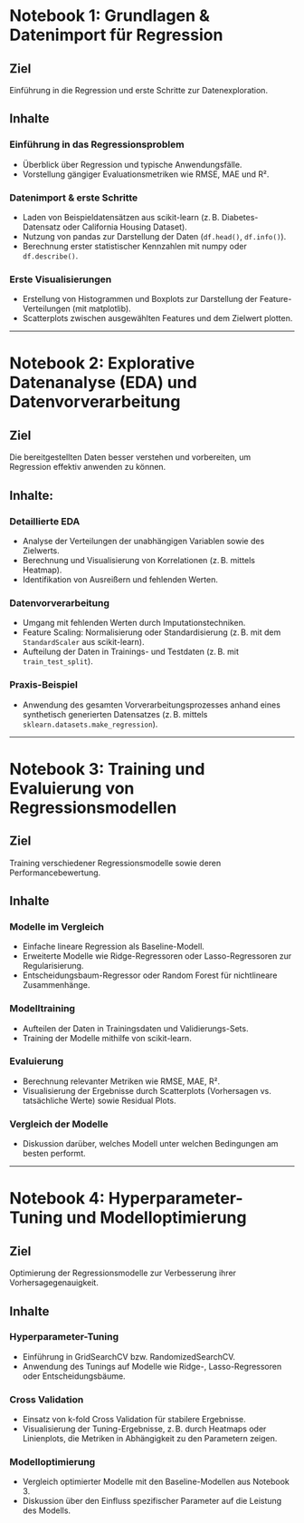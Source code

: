 # Notebook 1: Grundlagen & Datenimport für Regression

## Ziel

Einführung in die Regression und erste Schritte zur Datenexploration.

## Inhalte

### Einführung in das Regressionsproblem

- Überblick über Regression und typische Anwendungsfälle.
- Vorstellung gängiger Evaluationsmetriken wie RMSE, MAE und R².

### Datenimport & erste Schritte

- Laden von Beispieldatensätzen aus scikit-learn (z. B. Diabetes-Datensatz oder California Housing Dataset).
- Nutzung von pandas zur Darstellung der Daten (`df.head()`, `df.info()`).
- Berechnung erster statistischer Kennzahlen mit numpy oder `df.describe()`.

### Erste Visualisierungen

- Erstellung von Histogrammen und Boxplots zur Darstellung der Feature-Verteilungen (mit matplotlib).
- Scatterplots zwischen ausgewählten Features und dem Zielwert plotten.

---

# Notebook 2: Explorative Datenanalyse (EDA) und Datenvorverarbeitung

## Ziel

Die bereitgestellten Daten besser verstehen und vorbereiten, um Regression effektiv anwenden zu können.

## Inhalte:

### Detaillierte EDA

- Analyse der Verteilungen der unabhängigen Variablen sowie des Zielwerts.
- Berechnung und Visualisierung von Korrelationen (z. B. mittels Heatmap).
- Identifikation von Ausreißern und fehlenden Werten.

### Datenvorverarbeitung

- Umgang mit fehlenden Werten durch Imputationstechniken.
- Feature Scaling: Normalisierung oder Standardisierung (z. B. mit dem `StandardScaler` aus scikit-learn).
- Aufteilung der Daten in Trainings- und Testdaten (z. B. mit `train_test_split`).

### Praxis-Beispiel

- Anwendung des gesamten Vorverarbeitungsprozesses anhand eines synthetisch generierten Datensatzes (z. B. mittels `sklearn.datasets.make_regression`).

---

# Notebook 3: Training und Evaluierung von Regressionsmodellen

## Ziel

Training verschiedener Regressionsmodelle sowie deren Performancebewertung.

## Inhalte

### Modelle im Vergleich

- Einfache lineare Regression als Baseline-Modell.
- Erweiterte Modelle wie Ridge-Regressoren oder Lasso-Regressoren zur Regularisierung.
- Entscheidungsbaum-Regressor oder Random Forest für nichtlineare Zusammenhänge.

### Modelltraining

- Aufteilen der Daten in Trainingsdaten und Validierungs-Sets.
- Training der Modelle mithilfe von scikit-learn.

### Evaluierung

- Berechnung relevanter Metriken wie RMSE, MAE, R².
- Visualisierung der Ergebnisse durch Scatterplots (Vorhersagen vs. tatsächliche Werte) sowie Residual Plots.

### Vergleich der Modelle

- Diskussion darüber, welches Modell unter welchen Bedingungen am besten performt.

---

# Notebook 4: Hyperparameter-Tuning und Modelloptimierung

## Ziel

Optimierung der Regressionsmodelle zur Verbesserung ihrer Vorhersagegenauigkeit.

## Inhalte

### Hyperparameter-Tuning

- Einführung in GridSearchCV bzw. RandomizedSearchCV.
- Anwendung des Tunings auf Modelle wie Ridge-, Lasso-Regressoren oder Entscheidungsbäume.

### Cross Validation

- Einsatz von k-fold Cross Validation für stabilere Ergebnisse.
- Visualisierung der Tuning-Ergebnisse, z. B. durch Heatmaps oder Linienplots, die Metriken in Abhängigkeit zu den Parametern zeigen.

### Modelloptimierung

- Vergleich optimierter Modelle mit den Baseline-Modellen aus Notebook 3.
- Diskussion über den Einfluss spezifischer Parameter auf die Leistung des Modells.
